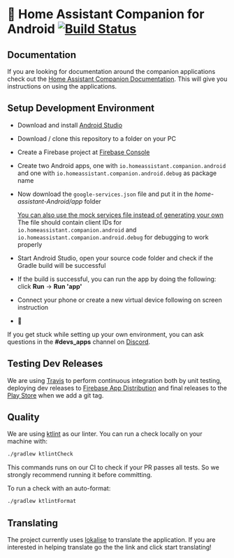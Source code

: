 # :iphone: Home Assistant Companion for Android  [![Build Status](https://travis-ci.com/home-assistant/home-assistant-android.svg?branch=master)](https://travis-ci.com/home-assistant/home-assistant-android)

## Documentation
If you are looking for documentation around the companion applications check out the [Home Assistant Companion Documentation](https://companion.home-assistant.io/).  This will give you instructions on using the applications.

## Setup Development Environment

- Download and install [Android Studio](https://developer.android.com/studio)

- Download / clone this repository to a folder on your PC

- Create a Firebase project at [Firebase Console](https://console.firebase.google.com)

- Create two Android apps, one with `io.homeassistant.companion.android` and one with `io.homeassistant.companion.android.debug` as package name

- Now download the `google-services.json` file and put it in the _home-assistant-Android/app_ folder

  [You can also use the mock services file instead of generating your own](/.travis/mock-google-services.json)
  The file should contain client IDs for `io.homeassistant.companion.android` and `io.homeassistant.companion.android.debug` for debugging to work properly

- Start Android Studio, open your source code folder and check if the Gradle build will be successful

- If the build is successful, you can run the app by doing the following: click **Run** -> **Run 'app'**

- Connect your phone or create a new virtual device following on screen instruction

- :tada:

If you get stuck while setting up your own environment, you can ask questions in the **#devs_apps** channel on [Discord](https://discord.gg/c5DvZ4e).

## Testing Dev Releases

We are using [Travis](https://travis-ci.com/home-assistant/home-assistant-android) to perform continuous integration both by unit testing, deploying dev releases to [Firebase App Distribution](https://appdistribution.firebase.dev/i/8zf5W4zz) and final releases to the [Play Store](https://play.google.com/store/apps/details?id=io.homeassistant.companion.android) when we add a git tag.

## Quality

We are using [ktlint](https://ktlint.github.io/) as our linter.
You can run a check locally on your machine with:
```bash
./gradlew ktlintCheck
```
This commands runs on our CI to check if your PR passes all tests. So we strongly recommend running it before committing.

To run a check with an auto-format:
```bash
./gradlew ktlintFormat
```

## Translating
The project currently uses [lokalise](https://lokalise.com/public/145814835dd655bc5ab0d0.36753359/) to translate the application.  If you are interested in helping translate go the the link and click start translating!
